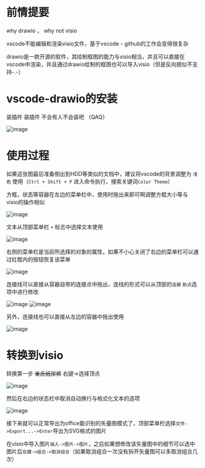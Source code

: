 # 前情提要

why drawio ， why not visio

vscode不能编辑和渲染visio文件，基于vscode - github的工作会变得很复杂

drawio是一款开源的软件，其绘制框图的能力与visio相当，并且可以直接在vscode中渲染，并且通过drawio绘制的框图也可以导入visio（但是反向貌似不支持-.-）

# vscode-drawio的安装

装插件 装插件 不会有人不会装吧 （QAQ）

![image](https://github.com/fliibs/EnvSetup/assets/140520566/3188e940-fb0a-4083-bc58-a8015ce012f9)

# 使用过程

如果这张图最后准备倒出到HDD等类似的文档中，建议将vscode的背景调整为 `浅色`  使用（`Ctrl + Shift + P` 进入命令执行，搜索关键词`Color Theme`）

方框，状态等容器在左边的菜单栏中，使用时拖出来即可啊调整方框大小等与visio的操作相似

![image](https://github.com/fliibs/EnvSetup/assets/140520566/985b756a-ce7b-4458-873b-62bca048c8b6)

文本从顶部菜单栏 `+` 标志中选择文本使用

![image](https://github.com/fliibs/EnvSetup/assets/140520566/180436e3-46ae-4ff3-87d3-c0ddf0c420a6)


右侧的菜单栏是当前所选择的对象的属性，如果不小心关闭了右边的菜单栏可以通过红框内的按钮恢复该菜单

![image](https://github.com/fliibs/EnvSetup/assets/140520566/30486074-8d30-421b-b8fb-7bece031262a)

连接线可以直接从容器自带的连接点中拖出，连线的形式可以从顶部的`连接` `航点`选项中进行修改

![image](https://github.com/fliibs/EnvSetup/assets/140520566/f232051a-c1e3-4020-9d43-268a98e15c48) ![image](https://github.com/fliibs/EnvSetup/assets/140520566/78670404-458a-449b-b6c4-65691bbc81ac)

另外，连接线也可以直接从左边的容器中拖出使用

![image](https://github.com/fliibs/EnvSetup/assets/140520566/25e5dfec-e5a7-4d15-bdd9-2418aa7f6ec9)


# 转换到visio

转换第一步 ~~雀氏纸尿裤~~  右键->选择顶点

![image](https://github.com/fliibs/EnvSetup/assets/140520566/7b2c0a19-355d-40c3-8dfd-5b37e02b61ec)

然后在右边的状态栏中取消自动换行与格式化文本的选项

![image](https://github.com/fliibs/EnvSetup/assets/140520566/3eb067e9-2bf3-49a6-adf9-1b4ed1d629fd)

接下来就可以正常导出为office能识别的矢量图模式了，顶部菜单栏选择`文件->Export...->Enter`导出为SVG格式的图片

在visio中导入图片`插入->图片->图片`，之后如果想修改该矢量图中的细节可以选中图片后`右键->组合->取消组合`（如果取消组合一次没有拆开矢量图可以多取消组合几次）

